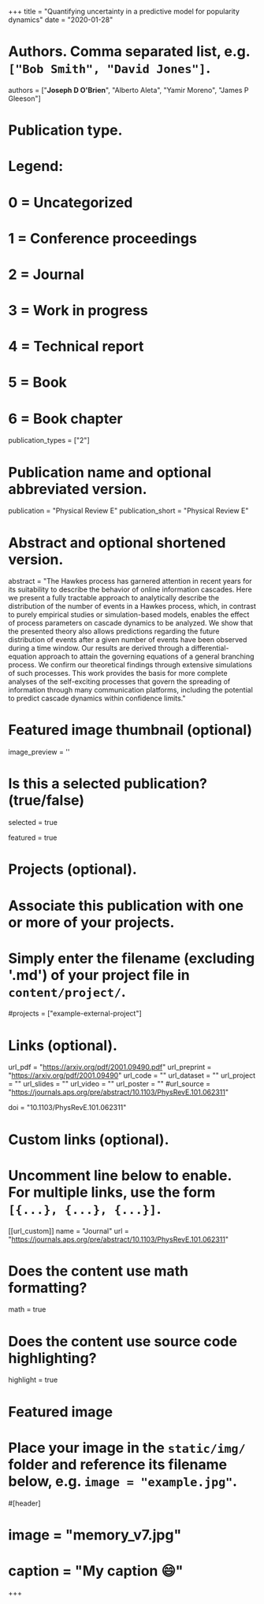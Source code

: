 +++
title = "Quantifying uncertainty in a predictive model for popularity dynamics"
date = "2020-01-28"

# Authors. Comma separated list, e.g. `["Bob Smith", "David Jones"]`.

authors = ["**Joseph D O'Brien**", "Alberto Aleta", "Yamir Moreno", "James P Gleeson"]

# Publication type.
# Legend:
# 0 = Uncategorized
# 1 = Conference proceedings
# 2 = Journal
# 3 = Work in progress
# 4 = Technical report
# 5 = Book
# 6 = Book chapter
publication_types = ["2"]

# Publication name and optional abbreviated version.
publication = "Physical Review E"
publication_short = "Physical Review E"

# Abstract and optional shortened version.
abstract = "The Hawkes process has garnered attention in recent years for its suitability to describe the behavior of online information cascades. Here we present a fully tractable approach to analytically describe the distribution of the number of events in a Hawkes process, which, in contrast to purely empirical studies or simulation-based models, enables the effect of process parameters on cascade dynamics to be analyzed. We show that the presented theory also allows predictions regarding the future distribution of events after a given number of events have been observed during a time window. Our results are derived through a differential-equation approach to attain the governing equations of a general branching process. We confirm our theoretical findings through extensive simulations of such processes. This work provides the basis for more complete analyses of the self-exciting processes that govern the spreading of information through many communication platforms, including the potential to predict cascade dynamics within confidence limits."

# Featured image thumbnail (optional)
image_preview = ''

# Is this a selected publication? (true/false)
selected = true

featured = true


# Projects (optional).
#   Associate this publication with one or more of your projects.
#   Simply enter the filename (excluding '.md') of your project file in `content/project/`.
#projects = ["example-external-project"]

# Links (optional).
url_pdf = "https://arxiv.org/pdf/2001.09490.pdf"
url_preprint = "https://arxiv.org/pdf/2001.09490"
url_code = ""
url_dataset = ""
url_project = ""
url_slides = ""
url_video = ""
url_poster = ""
#url_source = "https://journals.aps.org/pre/abstract/10.1103/PhysRevE.101.062311"

doi = "10.1103/PhysRevE.101.062311"

# Custom links (optional).
#   Uncomment line below to enable. For multiple links, use the form `[{...}, {...}, {...}]`.
[[url_custom]]
name = "Journal"
url = "https://journals.aps.org/pre/abstract/10.1103/PhysRevE.101.062311"

# Does the content use math formatting?
math = true

# Does the content use source code highlighting?
highlight = true
  
# Featured image
# Place your image in the `static/img/` folder and reference its filename below, e.g. `image = "example.jpg"`.
#[header]
# image = "memory_v7.jpg"
# caption = "My caption :smile:"

+++
